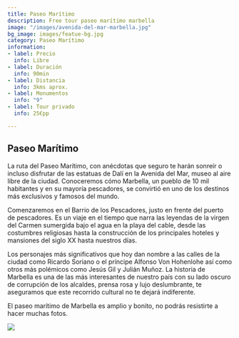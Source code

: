 ```yaml
---
title: Paseo Marítimo
description: Free tour paseo marítimo marbella
image: "/images/avenida-del-mar-marbella.jpg"
bg_image: images/featue-bg.jpg
category: Paseo Marítimo
information:
- label: Precio
  info: Libre
- label: Duración
  info: 90min
- label: Distancia
  info: 3kms aprox.
- label: Monumentos
  info: "9"
- label: Tour privado
  info: 25€pp

---
```

## Paseo Marítimo

La ruta del Paseo Marítimo, con anécdotas que seguro te harán sonreír o incluso disfrutar de las estatuas de Dalí en la Avenida del Mar, museo al aire libre de la ciudad. Conoceremos cómo Marbella, un pueblo de 10 mil habitantes y en su mayoría pescadores, se convirtió en uno de los destinos más exclusivos y famosos del mundo.

Comenzaremos en el Barrio de los Pescadores, justo en frente del puerto de pescadores. Es un viaje en el tiempo que narra las leyendas de la virgen del Carmen sumergida bajo el agua en la playa del cable, desde las costumbres religiosas hasta la construcción de los principales hoteles y mansiones del siglo XX hasta nuestros días.

Los personajes más significativos que hoy dan nombre a las calles de la ciudad como Ricardo Soriano o el príncipe Alfonso Von Hohenlohe así como otros más polémicos como Jesús Gil y Julián Muñoz. La historia de Marbella es una de las más interesantes de nuestro país con su lado oscuro de corrupción de los alcaldes, prensa rosa y lujo deslumbrante, te aseguramos que este recorrido cultural no te dejará indiferente.

El paseo marítimo de Marbella es amplio y bonito, no podrás resistirte a hacer muchas fotos.

[![](/images/boton-esp.png)](https://freetoursmarbella.com/fr/contact/ "Reservar")